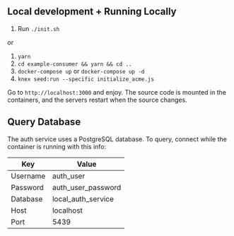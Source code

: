 ## Local development + Running Locally

1. Run `./init.sh`

or

1. `yarn`
1. `cd example-consumer && yarn && cd ..`
1. `docker-compose up` or `docker-compose up -d`
1. `knex seed:run --specific initialize_acme.js`

Go to `http://localhost:3000` and enjoy. The source code is mounted in the containers, and the servers restart when the source changes.

## Query Database

The auth service uses a PostgreSQL database. To query, connect while the container is running with this info:

| Key      | Value              |
| -------- | ------------------ |
| Username | auth_user          |
| Password | auth_user_password |
| Database | local_auth_service |
| Host     | localhost          |
| Port     | 5439               |
